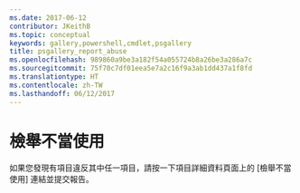 ```yaml
---
ms.date: 2017-06-12
contributor: JKeithB
ms.topic: conceptual
keywords: gallery,powershell,cmdlet,psgallery
title: psgallery_report_abuse
ms.openlocfilehash: 989860a9be3a182f54a055724b8a26be3a286a7c
ms.sourcegitcommit: 75f70c7df01eea5e7a2c16f9a3ab1dd437a1f8fd
ms.translationtype: HT
ms.contentlocale: zh-TW
ms.lasthandoff: 06/12/2017
---
```

<a id="report-abuse" class="xliff"></a>
# 檢舉不當使用

如果您發現有項目違反其中任一項目，請按一下項目詳細資料頁面上的 [檢舉不當使用] 連結並提交報告。

